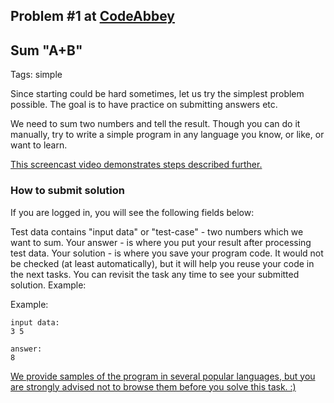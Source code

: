 ## Problem #1 at [CodeAbbey](https://codeabbey.com/)
## Sum "A+B"
Tags: simple

Since starting could be hard sometimes, let us try the simplest problem possible. The goal is to have practice on submitting answers etc.

We need to sum two numbers and tell the result. Though you can do it manually, try to write a simple program in any language you know, or like, or want to learn.

[This screencast video demonstrates steps described further.](http://www.youtube.com/watch?v=gxfqeDm-B6k)

### How to submit solution
If you are logged in, you will see the following fields below:

Test data contains "input data" or "test-case" - two numbers which we want to sum.
Your answer - is where you put your result after processing test data.
Your solution - is where you save your program code. It would not be checked (at least automatically), but it will help you reuse your code in the next tasks. You can revisit the task any time to see your submitted solution.
Example:

Example:
```
input data:
3 5

answer:
8
```

[We provide samples of the program in several popular languages, but you are strongly advised not to browse them before you solve this task. :)](https://www.codeabbey.com/index/wiki/running)
